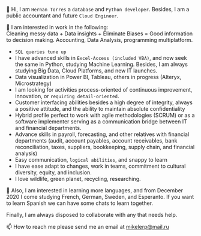 👋 Hi, I am `Hernan Torres` a `database` and `Python developer`. Besides, I am a public accountant and future `Cloud Engineer`.   

👀 I am interested in work in the following:  
Cleaning messy data + Data insights + Eliminate Biases = Good information to decision making. 
Accounting, Data Analysis, programming multiplatform.  
* `SQL queries tune up`
* I have advanced skills in `Excel-Access (included VBA)`, and now seek the same in Python, studying Machine Learning. Besides, I am always studying Big Data, Cloud Platforms, and new IT launches.
* Data visualization in Power BI, Tableau, others in progress (Alteryx, Microstrategy)
* I am looking for activities process-oriented of continuous improvement, innovation, or `requiring detail-oriented`.
* Customer interfacing abilities besides a high degree of integrity, always a positive attitude, and the ability to maintain absolute confidentiality
* Hybrid profile perfect to work with agile methodologies (SCRUM) or as a software implementer serving as a communication bridge between IT and financial departments.
* Advance skills in payroll, forecasting, and other relatives with financial departments (audit, account payables, account receivables, bank reconciliation, taxes, suppliers, bookkeeping, supply chain, and financial analysis)
* Easy communication, `logical abilities`, and snappy to learn
* I have ease adapt to changes, work in teams, commitment to cultural diversity, equity, and inclusion.
* I love wildlife, green planet, recycling, researching.

👀 Also, I am interested in learning more languages, and from December 2020 I come studying French, German, Sweden, and Esperanto. If you want to learn Spanish we can have some chats to learn together.

Finally, I am always disposed to collaborate with any that needs help.

📫 How to reach me please send me an email at mikelerp@mail.ru

<!---
hernantorres23/hernantorres23 is a ✨ special ✨ repository because its `README.md` (this file) appears on your GitHub profile.
You can click the Preview link to take a look at your changes.
--->
